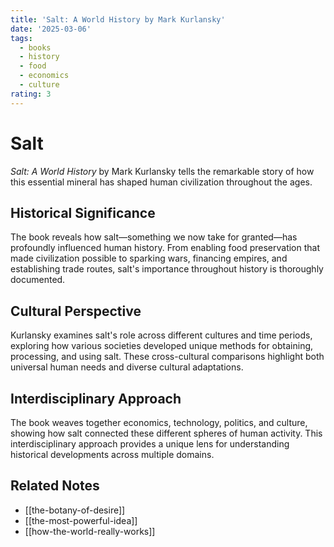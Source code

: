 ```yaml
---
title: 'Salt: A World History by Mark Kurlansky'
date: '2025-03-06'
tags:
  - books
  - history
  - food
  - economics
  - culture
rating: 3
---
```


# Salt

*Salt: A World History* by Mark Kurlansky tells the remarkable story of how this essential mineral has shaped human civilization throughout the ages.

## Historical Significance

The book reveals how salt—something we now take for granted—has profoundly influenced human history. From enabling food preservation that made civilization possible to sparking wars, financing empires, and establishing trade routes, salt's importance throughout history is thoroughly documented.

## Cultural Perspective

Kurlansky examines salt's role across different cultures and time periods, exploring how various societies developed unique methods for obtaining, processing, and using salt. These cross-cultural comparisons highlight both universal human needs and diverse cultural adaptations.

## Interdisciplinary Approach

The book weaves together economics, technology, politics, and culture, showing how salt connected these different spheres of human activity. This interdisciplinary approach provides a unique lens for understanding historical developments across multiple domains.

## Related Notes

- [[the-botany-of-desire]]
- [[the-most-powerful-idea]]
- [[how-the-world-really-works]]
